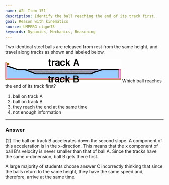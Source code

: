 ```yaml
---
name: A2L Item 151
description: Identify the ball reaching the end of its track first.
goal: Reason with kinematics
source: UMPERG-ctqpe75
keywords: Dynamics, Mechanics, Reasoning
---
```


Two identical steel balls are released from rest from the same height,
and travel along tracks as shown and labeled below.

![Item151_fig1.gif](../images/Item151_fig1.gif)
Which ball reaches the end of its track first?

1. ball on track A
2. ball on track B
3. they reach the end at the same time
4. not enough information



<hr/>

### Answer 

(2) The ball on track B accelerates down the second slope. A
component of this acceleration is in the x-direction. This means that
the x component of ball B's velocity is never smaller than that of ball
A. Since the tracks have the same x-dimension, ball B gets there first.

A large majority of students choose answer C incorrectly thinking that
since the balls return to the same height, they have the same speed and,
therefore, arrive at the same time.
